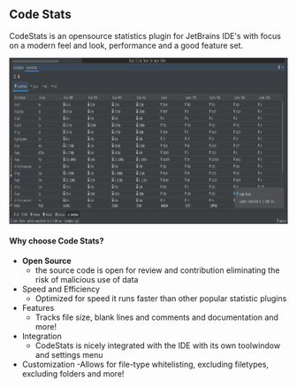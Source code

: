 ## Code Stats

CodeStats is an opensource statistics plugin for JetBrains IDE's with focus on a modern feel and look, performance and a good feature set.


<img src="pictures/overview.png" alt="The startup screen with a 10,10,10,2 Layer Network" width="970" height="300">


#### Why choose Code Stats?

- **Open Source**
    - the source code is open for review and contribution eliminating the risk of malicious use of data
- Speed and Efficiency
    - Optimized for speed it runs faster than other popular statistic plugins
- Features
    - Tracks file size, blank lines and comments and documentation and more!
- Integration
    - CodeStats is nicely integrated with the IDE with its own toolwindow and settings menu
- Customization
    -Allows for file-type whitelisting, excluding filetypes, excluding folders and more!


